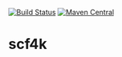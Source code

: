 [![Build Status](https://travis-ci.com/SquirrelGrip/scf4k.svg?branch=develop)](https://travis-ci.com/SquirrelGrip/scf4k)
[![Maven Central](https://maven-badges.herokuapp.com/maven-central/com.github.squirrelgrip/scf4k/badge.svg)](https://maven-badges.herokuapp.com/maven-central/com.github.squirrelgrip/scf4k)

# scf4k


